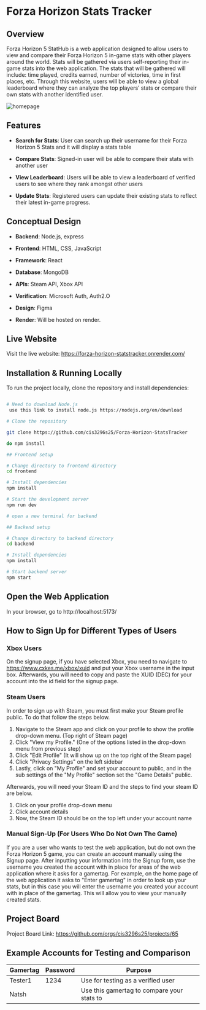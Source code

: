 # Forza Horizon Stats Tracker

## Overview
Forza Horizon 5 StatHub is a web application designed to allow users to view and compare their Forza Horizon 5 in-game stats with other players around the world. Stats will be gathered via users self-reporting their in-game stats into the web application. The stats that will be gathered will include: time played, credits earned, number of victories, time in first places, etc. Through this website, users will be able to view a global leaderboard where they can analyze the top players’ stats or compare their own stats with another identified user.

![homepage](./homepage.png)

## Features
- **Search for Stats**: User can search up their username for their Forza Horizon 5 Stats and it will display a stats table 

- **Compare Stats**: Signed-in user will be able to compare their stats with another user

- **View Leaderboard**: Users will be able to view a leaderboard of verified users to see where they rank amongst other users

- **Update Stats**: Registered users can update their existing stats to reflect their latest in-game progress.

## Conceptual Design
- **Backend**: Node.js, express 

- **Frontend**: HTML, CSS, JavaScript

- **Framework**: React

- **Database**: MongoDB  

- **APIs**: Steam API, Xbox API

- **Verification**: Microsoft Auth, Auth2.O

- **Design**: Figma

- **Render**: Will be hosted on render.

## Live Website
Visit the live website: https://forza-horizon-statstracker.onrender.com/



## Installation & Running Locally 
To run the project locally, clone the repository and install dependencies:
``` bash

# Need to download Node.js
 use this link to install node.js https://nodejs.org/en/download

# Clone the repository 

git clone https://github.com/cis3296s25/Forza-Horizon-StatsTracker

do npm install

## Frontend setup 

# Change directory to frontend directory 
cd frontend

# Install dependencies 
npm install

# Start the development server
npm run dev

# open a new terminal for backend

## Backend setup

# Change directory to backend directory 
cd backend 

# Install dependencies 
npm install 

# Start backend server 
npm start
```

## Open the Web Application 

In your browser, go to http://localhost:5173/

## How to Sign Up for Different Types of Users


### Xbox Users

On the signup page, if you have selected Xbox, you need to navigate to https://www.cxkes.me/xbox/xuid and put 
your Xbox username in the input box. Afterwards, you will need to copy and paste the XUID (DEC) for your account into the id field for the signup page. 

### Steam Users
In order to sign up with Steam, you must first make your Steam profile public. To do that follow the steps below.

1. Navigate to the Steam app and click on your profile to show the profile drop-down menu. (Top right of Steam page)
2. Click "View my Profile." (One of the options listed in the drop-down menu from previous step)
3. Click "Edit Profile" (It will show up on the top right of the Steam page)
4. Click "Privacy Settings" on the left sidebar
5. Lastly, click on "My Profile" and set your account to public, and in the sub settings of the "My Profile" section set the "Game Details" public. 

Afterwards, you will need your Steam ID and the steps to find your steam ID are below.

1. Click on your profile drop-down menu
2. Click account details
3. Now, the Steam ID should be on the top left under your account name

### Manual Sign-Up (For Users Who Do Not Own The Game)
If you are a user who wants to test the web application, but do not own the Forza Horizon 5 game, you can create an account manually using the Signup page. After inputting your information into the Signup form, use the username you created the account with in place for areas of the web application where it asks for a gamertag. For example, on the home page of the web application it asks to "Enter gamertag" in order to look up your stats, but in this case you will enter the username you created your account with in place of the gamertag. This will allow you to view your manually created stats.  




## Project Board

Project Board Link: https://github.com/orgs/cis3296s25/projects/65

## Example Accounts for Testing and Comparison

| Gamertag  | Password | Purpose                   |
|-----------|----------|---------------------------|
| Tester1   | 1234     | Use for testing as a verified user
| Natsh     |    | Use this gamertag to compare your stats to




